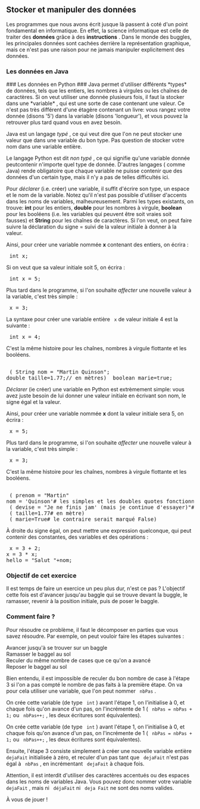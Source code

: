 
## Stocker et manipuler des données ##

Les programmes que nous avons écrit jusque là passent à coté d'un point
fondamental en informatique. En effet, la science informatique est celle de
traiter des **données** grâce à des **instructions** . Dans le monde
des buggles, les principales données sont cachées derrière la représentation
graphique, mais ce n'est pas une raison pour ne jamais manipuler
explicitement des données. 
<java> 
### Les données en Java ###
</java> 
<python> 
### Les données en Python ###
</python> Java permet d'utiliser différents *types* de données, tels que les
entiers, les nombres à virgules ou les chaînes de caractères. Si on veut
utiliser une donnée plusieurs fois, il faut la stocker dans une *variable* , qui est une sorte de case contenant une valeur. Ce n'est
pas très différent d'une étagère contenant un livre: vous rangez votre
donnée (disons '5') dans la variable (disons 'longueur'), et vous pouvez la
retrouver plus tard quand vous en avez besoin. 
<java>

Java est un langage *typé* , ce qui veut dire que l'on ne peut stocker
une valeur que dans une variable du bon type. Pas question de stocker votre
nom dans une variable entière.

</java> 
<python>

Le langage Python est dit *non typé* , ce qui signifie qu'une variable
donnée peutcontenir n'importe quel type de donnée. D'autres langages ( comme
Java) rende obligatoire que chaque variable  ne puisse contenir que des
données d'un certain type, mais il n'y a pas de telles difficultés ici.

</python> 
<java>

Pour *déclarer* (i.e. créer) une variable, il suffit d'écrire son type,
un espace et le nom de la variable. Notez qu'il n'est pas possible
d'utiliser d'accents dans les noms de variables, malheureusement. Parmi les
types existants, on trouve: **int** pour les entiers, **double** pour
les nombres à virgule, **boolean** pour les booléens (i.e. les variables
qui peuvent être soit vraies soit fausses) et **String** pour les chaînes
de caractères.  Si l'on veut, on peut faire suivre la déclaration du signe =
suivi de la valeur initiale à donner à la valeur.

</java> 
<java>

Ainsi, pour créer une variable nommée **x** contenant des entiers, on
écrira : 
<pre> int x;</pre>
Si on veut que sa valeur initiale soit 5, on écrira : 
<pre> int x = 5;</pre>


</java> 
<java>

Plus tard dans le programme, si l'on souhaite *affecter* une nouvelle
valeur à la variable, c'est très simple : 
<pre> x = 3;</pre>

<java>

La syntaxe pour créer une variable entière ` x` de valeur initiale
4 est la suivante : 
<pre> int x = 4;</pre>


</java> 
<java>

C'est la même histoire pour les chaînes, nombres à virgule flottante et les
booléens.

</java> 
<java> 
<pre> 
<comment> ( String nom = "Martin Quinson";
double taille=1.77;// en mètres) </comment> boolean marie=true;</pre>
</java> 
<python>

*Déclarer* (ie créer) une variable en Python est extrèmement simple:
vous avez juste besoin de lui donner une valeur initiale en écrivant son
nom, le signe égal et la valeur.

</python> 
<python>

Ainsi, pour créer une variable nommée **x** dont la valeur initiale sera
5, on écrira : 
<pre> x = 5;</pre>


</python> 
<python>

Plus tard dans le programme, si l'on souhaite *affecter* une nouvelle
valeur à la variable, c'est très simple : 
<pre> x = 3;</pre>

<python>

C'est la même histoire pour les chaînes, nombres à virgule flottante et les
booléens.

</python> 
<python> 
<pre> 
<comment> ( prenom = "Martin"
nom = 'Quinson'# les simples et les doubles quotes fonctionnent ici) </comment> 
<comment> ( devise = "Je ne finis jam' (mais je continue d'essayer)"# avoir des quotes simples dans des doubles quotes fonctionne) </comment> 
<comment> ( taille=1.77# en mètre) </comment> 
<comment> ( marie=True# le contraire serait marqué False) </comment> </pre>
</python> 

À droite du signe égal, on peut mettre une expression quelconque, qui peut
contenir des constantes, des variables et des opérations : 
<pre> x = 3 + 2;
x = 3 * x;
hello = "Salut "+nom;</pre>

### Objectif de cet exercice ###
Il est temps de faire un exercice un peu plus dur, n'est ce pas ? L'objectif
cette fois est d'avancer jusqu'au baggle qui se trouve devant la buggle, le
ramasser, revenir à la position initiale, puis de poser le baggle. 
### Comment faire ? ###

Pour résoudre ce problème, il faut le décomposer en parties que vous savez
résoudre. Par exemple, on peut vouloir faire les étapes suivantes :   
  
Avancer jusqu'à se trouver sur un baggle  
Ramasser le baggel au sol  
Reculer du même nombre de cases que ce qu'on a avancé  
Reposer le baggel au sol  

Bien entendu, il est impossible de reculer du bon nombre de case à l'étape 3
si l'on a pas compté le nombre de pas faits à la première étape. On va pour
cela utiliser une variable, que l'on peut nommer ` nbPas` .


<java>

On crée cette variable (de type ` int` ) avant l'étape 1, on
l'initialise à 0, et chaque fois qu'on avance d'un pas, on l'incrémente de 1
( ` nbPas = nbPas + 1;` ou ` nbPas++;` , les deux
écritures sont équivalentes).

</java> 
<python>

On crée cette variable (de type ` int` ) avant l'étape 1, on
l'initialise à 0, et chaque fois qu'on avance d'un pas, on l'incrémente de 1
( ` nbPas = nbPas + 1;` ou ` nbPas++;` , les deux
écritures sont équivalentes).

</python> 

Ensuite, l'étape 3 consiste simplement à créer une nouvelle variable entière ` dejaFait` initialisée à zéro, et reculer d'un pas tant que ` dejaFait` n'est pas égal à ` nbPas` , en incrémentant ` dejaFait` à chaque fois.

Attention, il est interdit d'utiliser des caractères accentués ou des
espaces dans les noms de variables Java. Vous pouvez donc nommer votre
variable ` dejaFait` , mais ni ` déjaFait` ni ` deja
Fait` ne sont des noms valides.

À vous de jouer !

